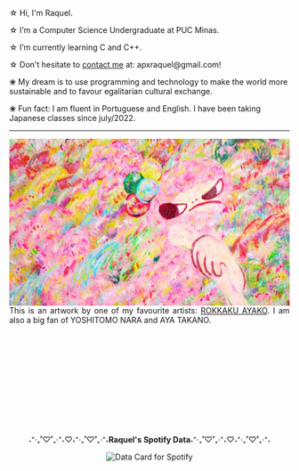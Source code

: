 <div align="left">
  <p>☆ Hi, I'm Raquel.</p>
  <p>☆ I’m a Computer Science Undergraduate at PUC Minas.</p>
  <p>☆ I’m currently learning C and C++.</p>
  <p>☆ Don't hesitate to <a href="mailto:apxraquel@gmail.com" target="_blank">contact me</a> at: apxraquel@gmail.com!</p>
  
  <p>❀ My dream is to use programming and technology to make the world more sustainable and to favour egalitarian cultural exchange.</p>
  <p>❀ Fun fact: I am fluent in Portuguese and English. I have been taking Japanese classes since july/2022.</p>
</div>

-----

<div>
  <img align="left" alt="Header" src="img/Ayako-Rokkaku-2017-025cropped.jpg"
    width="600" 
    height="300"/>

  <div align="right">
    <p align="justify">This is an artwork by one of my favourite artists: <a href="https://rokkakuayako.com/">ROKKAKU AYAKO</a>. I am also a big fan of YOSHITOMO NARA and AYA TAKANO.</p>
  </div>
</div>

<br/> <br/> <br/> <br/> <br/> <br/> <br/> <br/> <br/> <br/>

<div align="center">
  <p>˖⁺‧₊˚♡˚₊‧⁺˖♡︎˖⁺‧₊˚♡˚₊‧⁺˖<b>Raquel's Spotify Data</b>˖⁺‧₊˚♡˚₊‧⁺˖♡︎˖⁺‧₊˚♡˚₊‧⁺˖</p>
    <img height="200" src="https://data-card-for-spotify.herokuapp.com/api/card?user_id=raquelmotta2003" alt="Data Card for Spotify">
</div>

<!---
raksmotta/raksmotta is a ✨ special ✨ repository because its `README.md` (this file) appears on your GitHub profile.
You can click the Preview link to take a look at your changes.
--->
